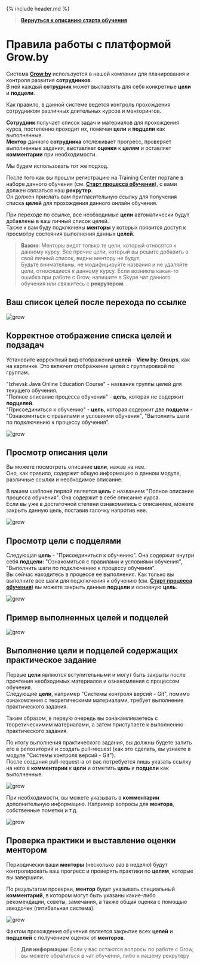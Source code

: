 {% include header.md %}

>
>**[Вернуться к описанию старта обучения]({{site.materialsurl}}general/education_start)**
>

Правила работы с платформой Grow.by
====================

Система **[Grow.by](https://grow.by)** используется в нашей компании для планирования и контроля развития **сотрудников**.  
В ней каждый **сотрудник** может выставлять для себя конкретные **цели** и **подцели**.

Как правило, в данной системе ведется контроль прохождения сотрудником различных длительных курсов и менторингов.

**Сотрудник** получает список задач и материалов для прохождения курса, постепенно проходит их, помечая **цели** и **подцели** как выполненные.  
**Ментор** данного **сотрудника** отслеживает прогресс, проверяет выполненные задания, выставляет **оценки** к **целям** и оставляет **комментарии** при необходимости.

Мы будем использовать тот же подход.

После того как вы прошли регистрацию на Training Center портале в наборе данного обучения (см. **[Старт процесса обучения]({{site.materialsurl}}general/education_start)**), с вами должен связаться наш **рекрутер**.  
Он должен прислать вам пригласительную ссылку для получения списка **целей** для прохождения данного онлайн обучения.

При переходе по ссылке, все необходимые **цели** автоматически будут добавлены в ваш личный список целей.  
Также к вам буду подключены **менторы** у которых появится доступ к просмотру состояния выполнения данных **целей**.

>**Важно**: Менторы видят только те цели, который относятся к данному курсу. Все прочие цели, который вы решите добавить в свой личный список, видны ментору не будут.  
>Будьте внимательны, не модифицируйте названия и не удаляйте цели, относящиеся к данному курсу. Если возникла какая-то ошибка при работе с Grow, напишите в Skype чат данного обучения или свяжитесь с **рекрутером**.

Ваш список целей после перехода по ссылке
---------------------

![grow]({{site.materialsurl}}general/img/grow-my-goals.png)

Корректное отображение списка целей и подзадач
---------------------

Установите корректный вид отображения **целей** - **View by: Groups**, как на картинке. Это включит отображение целей с группировкой по группам.

"Izhevsk Java Online Education Course" - название группы целей для текущего обучения.  
"Полное описание процесса обучения" - **цель**, которая не содержит **подцелей**.  
"Присоединиться к обучению" - **цель**, которая содержит две **подцели** - "Ознакомиться с правилами и условиями обучения", "Выполнить шаги по подключению к процессу обучения".  

![grow]({{site.materialsurl}}general/img/grow-my-goals-ready.png)

Просмотр описания цели
---------------------

Вы можете посмотреть описание **цели**, нажав на нее.  
Оно, как правило, содержит общую информацию о данном модуле, различные ссылки и необходимое описание.

В вашем шаблоне первой является **цель** с названием "Полное описание процесса обучения". Она содержит в себе описание курса.  
Если вы уже в достаточной степени ознакомились с описанием, можете закрыть данную цель, поставив галочку напротив нее.  

![grow]({{site.materialsurl}}general/img/grow-goal-course-description.png)

Просмотр цели с подцелями
---------------------

Следующая **цель** - "Присоединиться к обучению". Она содержит внутри себя **подцели**: "Ознакомиться с правилами и условиями обучения", "Выполнить шаги по подключению к процессу обучения".  
Вы сейчас находитесь в процессе ее выполнения. Как только вы выполните все шаги для подключения к обучению (см. **[Старт процесса обучения]({{site.materialsurl}}general/education_start)**) вы можете закрыть данные **подцели** и основную **цель**.

![grow]({{site.materialsurl}}general/img/grow-start-education-goal.png)

Пример выполненных целей и подцелей
---------------------

![grow]({{site.materialsurl}}general/img/grow-start-education-goal-done.png)

Выполнение цели и подцелей содержащих практическое задание
---------------------

Первые **цели** являются вступительными и могут быть закрыты после прочтения необходимых материалов и ознакомления с процессом обучения.  
Следующие **цели**, например "Системы контроля версий - Git", помимо ознакомления с теоретическими материалами, требует выполнение практического задания.

Таким образом, в первую очередь вы ознакамливаетесь с теоретическимим материалами, а затем приступаете к выполнению практического задания.

По итогу выполнения практического задания, вы должны будете залить его в репозиторий и создать pull-request (как это сделать, вы узнаете в модуле "Системы контроля версий - Git").  
После создания pull-request-а от вас потребуется лишь указать ссылку на него в **комментарии** к **цели** и отметить **цель** и **подцели** как выполненные.

![grow]({{site.materialsurl}}general/img/grow-git-goal.png)

При необходимости, вы можете указывать в **комментарии** дополнительную информацию. Например вопросы для **ментора**, собственные пометки и т.д.

![grow]({{site.materialsurl}}general/img/grow-git-goal-comment-done.png)

Проверка практики и выставление оценки ментором
---------------------

Периодически ваши **менторы** (несколько раз в неделю) будут контролировать ваш прогресс и проверять практики по **целям**, которые вы завершили.

По результатам проверки, **ментор** будет указывать специальный **комментарий**, в котором могут быть указаны какие-либо рекомендации, советы, замечания, а также общая оценка с помощью звездочек (пятибальная система).

![grow]({{site.materialsurl}}general/img/grow-git-goal-review-done.png)

Фактом прохождения обучения является закрытие всех **целей** и **подцелей** с получением оценок от **менторов**.

>**Для информации**: Если у вас остаются вопросы по работе с Grow, вы можете обратиться в чат обучения, либо к нашему рекрутеру